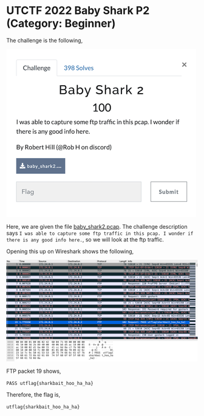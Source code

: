 # UTCTF 2022 Baby Shark P2 (Category: Beginner)
The challenge is the following,

![Figure 1](img/challenge.png) 


Here, we are given the file [baby_shark2.pcap](./baby_shark2.pcap). 
The challenge description says `I was able to capture some ftp traffic in this pcap. I wonder if there is any good info here.`, so we will look at the ftp traffic.

Opening this up on Wireshark shows the following,

![Figure 2](img/flag.png) 

FTP packet 19 shows,

`PASS utflag{sharkbait_hoo_ha_ha}`

Therefore, the flag is,

`utflag{sharkbait_hoo_ha_ha}`
